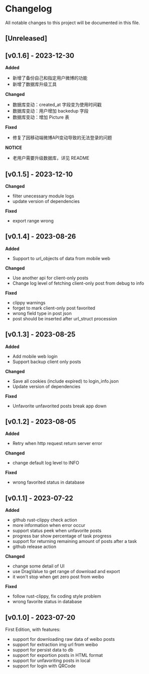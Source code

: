 # Changelog

All notable changes to this project will be documented in this file.

## [Unreleased]

## [v0.1.6] - 2023-12-30

**Added**
- 新增了备份自己和指定用户微博的功能
- 新增了数据库升级工具

**Changed**
- 数据库变动：created_at 字段变为使用时间戳
- 数据库变动：用户增加 backedup 字段
- 数据库变动：增加 Picture 表

**Fixed**
- 修复了因移动端微博API变动导致的无法登录的问题

**NOTICE**
- 老用户需要升级数据库，详见 README

## [v0.1.5] - 2023-12-10

**Changed**
- filter unecessary module logs
- update version of dependencies

**Fixed**
- export range wrong

## [v0.1.4] - 2023-08-26

**Added**
- Support to url_objects of data from mobile web

**Changed**
- Use another api for client-only posts
- Change log level of fetching client-only post from debug to info

**Fixed**
- clippy warnings
- forget to mark client-only post favorited
- wrong field type in post json
- post should be inserted after url_struct procession

## [v0.1.3] - 2023-08-25

**Added**
- Add mobile web login
- Support backup client only posts

**Changed**
- Save all cookies (include expired) to login_info.json
- Update version of dependencies

**Fixed**
- Unfavorite unfavorited posts break app down

## [v0.1.2] - 2023-08-05

**Added**
- Retry when http request return server error

**Changed**
- change default log level to INFO

**Fixed**
- wrong favorited status in database

## [v0.1.1] - 2023-07-22

**Added**
- github rust-clippy check action
- more information when error occur
- support status peek when unfavorite posts
- progress bar show percentage of task progress
- support for returning remaining amount of posts after a task
- github release action

**Changed**
- change some detail of UI
- use DragValue to get range of download and export
- it won't stop when get zero post from weibo

**Fixed**
- follow rust-clippy, fix coding style problem
- wrong favorite status in database

## [v0.1.0] - 2023-07-20

First Edition, with features:
- support for downloading raw data of weibo posts
- support for extraction img url from weibo
- support for persist data to db
- support for exportion posts in HTML format
- support for unfavoriting posts in local
- support for login with QRCode
